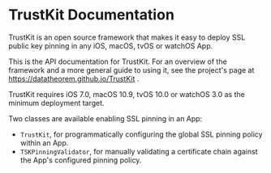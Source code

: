 # TrustKit Documentation

TrustKit is an open source framework that makes it easy to deploy SSL public key
pinning in any iOS, macOS, tvOS or watchOS App.

This is the API documentation for TrustKit. For an overview of the framework and
a more general guide to using it, see the project's page at
https://datatheorem.github.io/TrustKit .

TrustKit requires iOS 7.0, macOS 10.9, tvOS 10.0 or watchOS 3.0 as the minimum
deployment target.

Two classes are available enabling SSL pinning in an App:

* `TrustKit`, for programmatically configuring the global SSL pinning policy within an 
App.
* `TSKPinningValidator`, for manually validating a certificate chain against the App's
configured pinning policy.

